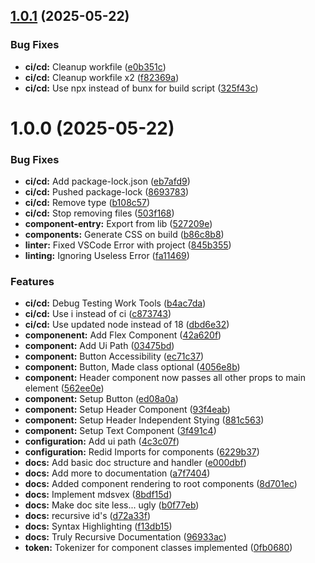 ## [1.0.1](https://github.com/TreltaSev/sk-clib/compare/v1.0.0...v1.0.1) (2025-05-22)


### Bug Fixes

* **ci/cd:** Cleanup workfile ([e0b351c](https://github.com/TreltaSev/sk-clib/commit/e0b351cb6d68f2caa528a1658e2ea0e899714c5e))
* **ci/cd:** Cleanup workfile x2 ([f82369a](https://github.com/TreltaSev/sk-clib/commit/f82369a7a050c6f1aca1f37df59fe39f1e34d8f0))
* **ci/cd:** Use npx instead of bunx for build script ([325f43c](https://github.com/TreltaSev/sk-clib/commit/325f43c17a057750f68a0bceaa33a3a2fa00f54a))

# 1.0.0 (2025-05-22)


### Bug Fixes

* **ci/cd:** Add package-lock.json ([eb7afd9](https://github.com/TreltaSev/sk-clib/commit/eb7afd977eac119dfc2e9e705e501d9d26ca0fcb))
* **ci/cd:** Pushed package-lock ([8693783](https://github.com/TreltaSev/sk-clib/commit/86937835aae2c06d7f6f579a539e30ae8ddd53ff))
* **ci/cd:** Remove type ([b108c57](https://github.com/TreltaSev/sk-clib/commit/b108c572176c886d619c6ee4018944a25e3388ca))
* **ci/cd:** Stop removing files ([503f168](https://github.com/TreltaSev/sk-clib/commit/503f16828024bee3de3199474f98c1a90788b321))
* **component-entry:** Export from lib ([527209e](https://github.com/TreltaSev/sk-clib/commit/527209e26cfa472ae9a44c2dc1460c79c798f6cb))
* **components:** Generate CSS on build ([b86c8b8](https://github.com/TreltaSev/sk-clib/commit/b86c8b8edd17423a8fb2cc0c85322c7ac660b66f))
* **linter:** Fixed VSCode Error with project ([845b355](https://github.com/TreltaSev/sk-clib/commit/845b3553ee98d63649ff8fd9e79c3acf701fa3ad))
* **linting:** Ignoring Useless Error ([fa11469](https://github.com/TreltaSev/sk-clib/commit/fa11469f135c2a986f1deaafd3c781cf81bbb865))


### Features

* **ci/cd:** Debug Testing Work Tools ([b4ac7da](https://github.com/TreltaSev/sk-clib/commit/b4ac7da7fb7766e52ede3af5bd028efdd9370b6c))
* **ci/cd:** Use i instead of ci ([c873743](https://github.com/TreltaSev/sk-clib/commit/c87374395c59e2b0d4872cae75fd85767fe2d2ab))
* **ci/cd:** Use updated node instead of 18 ([dbd6e32](https://github.com/TreltaSev/sk-clib/commit/dbd6e327e30310c369e95d830453e22934daa921))
* **componenent:** Add Flex Component ([42a620f](https://github.com/TreltaSev/sk-clib/commit/42a620ffd98f524614e3ffeb31e3ec3ac65d1420))
* **component:** Add Ui Path ([03475bd](https://github.com/TreltaSev/sk-clib/commit/03475bdcf6fcc5a5a3442e9fe078bb128247b3a0))
* **component:** Button Accessibility ([ec71c37](https://github.com/TreltaSev/sk-clib/commit/ec71c377e2c2d1d3aa2925a180d031017dde1e1f))
* **component:** Button, Made class optional ([4056e8b](https://github.com/TreltaSev/sk-clib/commit/4056e8b3a246151959592d87d0553c3f58595fcb))
* **component:** Header component now passes all other props to main element ([562ee0e](https://github.com/TreltaSev/sk-clib/commit/562ee0e61a4c1119b0a213e2a1733d11a55b7b61))
* **component:** Setup Button ([ed08a0a](https://github.com/TreltaSev/sk-clib/commit/ed08a0a2fca3938b3eeb1527c1a907f16484c84c))
* **component:** Setup Header Component ([93f4eab](https://github.com/TreltaSev/sk-clib/commit/93f4eab2ef6becf8adf74ed22abaab68a3349020))
* **component:** Setup Header Independent Stying ([881c563](https://github.com/TreltaSev/sk-clib/commit/881c563b0e3faa8ba56787aa0617705935a0eed1))
* **component:** Setup Text Component ([3f491c4](https://github.com/TreltaSev/sk-clib/commit/3f491c4e00499d84811bc519630e37a67d003413))
* **configuration:** Add ui path ([4c3c07f](https://github.com/TreltaSev/sk-clib/commit/4c3c07f257d623676bd945f7bd919a09c8080c96))
* **configuration:** Redid Imports for components ([6229b37](https://github.com/TreltaSev/sk-clib/commit/6229b37e06ce7acd3978efb0db60a512e9d27204))
* **docs:** Add basic doc structure and handler ([e000dbf](https://github.com/TreltaSev/sk-clib/commit/e000dbf11af1fb2b1fe8d510001e74bda066a992))
* **docs:** Add more to documentation ([a7f7404](https://github.com/TreltaSev/sk-clib/commit/a7f740405cb3dba6a3a686f24c13354cb35f30f3))
* **docs:** Added component rendering to root components ([8d701ec](https://github.com/TreltaSev/sk-clib/commit/8d701ecaa1e145a142822eae635cebb8d2e5d7a1))
* **docs:** Implement mdsvex ([8bdf15d](https://github.com/TreltaSev/sk-clib/commit/8bdf15d64113960daec43e0b60ae96a324ed0fa1))
* **docs:** Make doc site less... ugly ([b0f77eb](https://github.com/TreltaSev/sk-clib/commit/b0f77ebbf13d4291520be881a4aeb93ccdfd8817))
* **docs:** recursive id's ([d72a33f](https://github.com/TreltaSev/sk-clib/commit/d72a33f5b9563e9a8fb20c3e14ccc9f76fafc8e9))
* **docs:** Syntax Highlighting ([f13db15](https://github.com/TreltaSev/sk-clib/commit/f13db1546f73c5df1c9a7c64fe219df8c9c5b2f2))
* **docs:** Truly Recursive Documentation ([96933ac](https://github.com/TreltaSev/sk-clib/commit/96933acb16ad464271b6ead9bb1e29291fcf1716))
* **token:** Tokenizer for component classes implemented ([0fb0680](https://github.com/TreltaSev/sk-clib/commit/0fb0680d36eb1bdf1d1c5ea0a91becc467284ed5))
